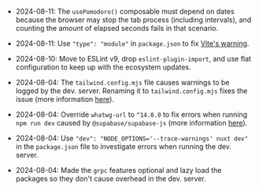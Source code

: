 - 2024-08-11: The `usePomodoro()` composable must depend on dates because the browser may stop the tab process
  (including intervals), and counting the amount of elapsed seconds fails in that scenario.

- 2024-08-11: Use `"type": "module"` in `package.json` to
  fix [Vite's warning](https://vitejs.dev/guide/troubleshooting.html#vite-cjs-node-api-deprecated).

- 2024-08-10: Move to ESLint v9, drop `eslint-plugin-import`, and use flat configuration to keep up with the ecosystem
  updates.

- 2024-08-04: The `tailwind.config.mjs` file causes warnings to be logged by the dev. server. Renaming it
  to `tailwind.config.mjs` fixes the issue (more
  information [here](https://github.com/remix-run/remix/discussions/9461#discussioncomment-9565804)).

- 2024-08-04: Override `whatwg-url` to `^14.0.0` to fix errors when running `npm run dev` caused
  by `@supabase/supabase-js` (more
  information [here](https://github.com/supabase/supabase-js/issues/914#issuecomment-1817819840)).

- 2024-08-04: Use `"dev": "NODE_OPTIONS='--trace-warnings' nuxt dev"` in the `package.json` file to investigate errors
  when running the dev. server.

- 2024-08-04: Made the `grpc` features optional and lazy load the packages so they don't cause overhead in the dev.
  server.
